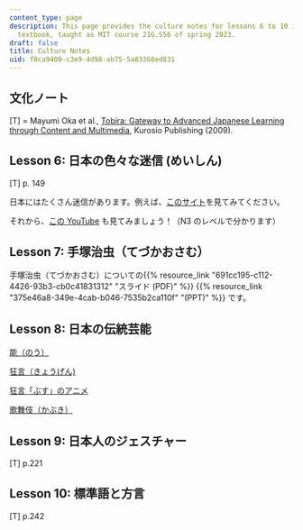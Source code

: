```yaml
---
content_type: page
description: This page provides the culture notes for lessons 6 to 10 in the Tobira
  textbook, taught as MIT course 21G.S56 of spring 2023.
draft: false
title: Culture Notes
uid: f0ca9409-c3e9-4d98-ab75-5a83368ed831
---
```

## 文化ノート

\[T\] = Mayumi Oka et al., [Tobira: Gateway to Advanced Japanese Learning through Content and Multimedia](https://tobiraweb.9640.jp/), Kurosio Publishing (2009).

## Lesson 6: 日本の色々な迷信 (めいしん) 

\[T\] p. 149

日本にはたくさん迷信があります。例えば、[このサイト](https://idea1616.com/meishin/)を見てみてください。

それから、[この YouTube](https://www.youtube.com/watch?v=uENjJEr3HKA) も見てみましょう！（N3 のレベルで分かります）

## Lesson 7: 手塚治虫（てづかおさむ）

手塚治虫（てづかおさむ）についての{{% resource_link "691cc195-c112-4426-93b3-cb0c41831312" "スライド (PDF)" %}} {{% resource_link "375e46a8-349e-4cab-b046-7535b2ca110f" "(PPT)" %}} です。

## Lesson 8: 日本の伝統芸能

[能（のう）](https://www.youtube.com/watch?v=Qjlg9ov34Y4)

[狂言（きょうげん)](https://www.youtube.com/watch?v=u_NVFgKf_78)

[狂言「ぶす」のアニメ](https://www.youtube.com/watch?v=wdOUBI013eU)

[歌舞伎（かぶき）](https://www.youtube.com/watch?v=bSTBFNPmloE)

## Lesson 9: 日本人のジェスチャー 

\[T\] p.221

## Lesson 10: 標準語と方言 

\[T\] p.242